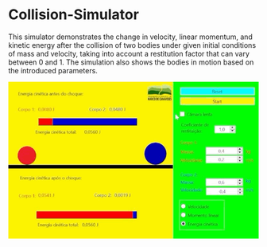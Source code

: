 # Collision-Simulator

This simulator demonstrates the change in velocity, linear momentum, and kinetic energy after the collision of two bodies under given initial conditions of mass and velocity, taking into account a restitution factor that can vary between 0 and 1. The simulation also shows the bodies in motion based on the introduced parameters.

![Alt Text](https://github.com/vanessa-sbq/Collision-Simulator/blob/4499cdfedb1ced33d8a0473c0e5991a1b65ac38c/Images/collisionSim.gif)
